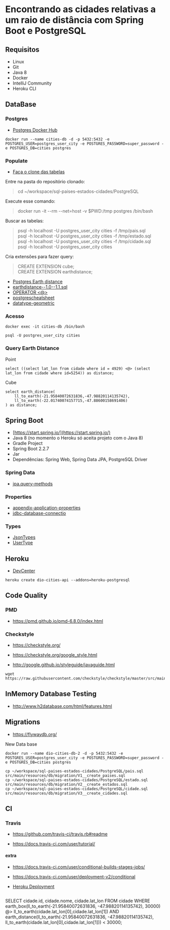 # Encontrando as cidades relativas a um raio de distância com Spring Boot e PostgreSQL
## Requisitos
- Linux
- Git
- Java 8
- Docker
- IntelliJ Community
- Heroku CLI

## DataBase

### Postgres
- [Postgres Docker Hub](https://hub.docker.com/_/postgres)

```shell script
docker run --name cities-db -d -p 5432:5432 -e POSTGRES_USER=postgres_user_city -e POSTGRES_PASSWORD=super_password -e POSTGRES_DB=cities postgres
```

### Populate
- [Faça o clone das tabelas](https://github.com/chinnonsantos/sql-paises-estados-cidades/tree/master/PostgreSQL)

Entre na pasta do repositório clonado:
>cd ~/workspace/sql-paises-estados-cidades/PostgreSQL <br>

Execute esse comando:
>docker run -it --rm --net=host -v $PWD:/tmp postgres /bin/bash <br>

Buscar as tabelas:
>psql -h localhost -U postgres_user_city cities -f /tmp/pais.sql <br>
>psql -h localhost -U postgres_user_city cities -f /tmp/estado.sql <br>
>psql -h localhost -U postgres_user_city cities -f /tmp/cidade.sql <br>
>psql -h localhost -U postgres_user_city cities <br>

Cria extensões para fazer query:
>CREATE EXTENSION cube; <br>
>CREATE EXTENSION earthdistance;

* [Postgres Earth distance](https://www.postgresql.org/docs/current/earthdistance.html)
* [earthdistance--1.0--1.1.sql](https://github.com/postgres/postgres/blob/master/contrib/earthdistance/earthdistance--1.0--1.1.sql)
* [OPERATOR <@>](https://github.com/postgres/postgres/blob/master/contrib/earthdistance/earthdistance--1.1.sql)
* [postgrescheatsheet](https://postgrescheatsheet.com/#/tables)
* [datatype-geometric](https://www.postgresql.org/docs/current/datatype-geometric.html)

### Acesso

```shell script
docker exec -it cities-db /bin/bash

psql -U postgres_user_city cities
```

### Query Earth Distance

Point
```roomsql
select ((select lat_lon from cidade where id = 4929) <@> (select lat_lon from cidade where id=5254)) as distance;
```

Cube
```roomsql
select earth_distance(
    ll_to_earth(-21.95840072631836,-47.98820114135742), 
    ll_to_earth(-22.01740074157715,-47.88600158691406)
) as distance;
```

## Spring Boot

- [https://start.spring.io/](https://start.spring.io/)
- Java 8 (no momento o Heroku só aceita projeto com o Java 8)
- Gradle Project
- Spring Boot 2.2.7 
- Jar
- Dependências: Spring Web, Spring Data JPA, PostgreSQL Driver

### Spring Data

* [jpa.query-methods](https://docs.spring.io/spring-data/jpa/docs/current/reference/html/#jpa.query-methods)

### Properties

* [appendix-application-properties](https://docs.spring.io/spring-boot/docs/current/reference/html/appendix-application-properties.html)
* [jdbc-database-connectio](https://www.codejava.net/java-se/jdbc/jdbc-database-connection-url-for-common-databases)

### Types

* [JsonTypes](https://github.com/vladmihalcea/hibernate-types)
* [UserType](https://docs.jboss.org/hibernate/orm/3.5/api/org/hibernate/usertype/UserType.html)

## Heroku

* [DevCenter](https://devcenter.heroku.com/articles/getting-started-with-gradle-on-heroku)

```shell script
heroku create dio-cities-api --addons=heroku-postgresql
```

## Code Quality

### PMD

+ https://pmd.github.io/pmd-6.8.0/index.html

### Checkstyle

+ https://checkstyle.org/

+ https://checkstyle.org/google_style.html

+ http://google.github.io/styleguide/javaguide.html

```shell script
wget https://raw.githubusercontent.com/checkstyle/checkstyle/master/src/main/resources/google_checks.xml
```

## InMemory Database Testing

+ http://www.h2database.com/html/features.html


## Migrations

+ https://flywaydb.org/

New Data base
```shell script
docker run --name dio-cities-db-2 -d -p 5432:5432 -e POSTGRES_USER=postgres_user_city -e POSTGRES_PASSWORD=super_password -e POSTGRES_DB=cities postgres
```
```shell script
cp ~/workspace/sql-paises-estados-cidades/PostgreSQL/pais.sql  src/main/resources/db/migration/V1__create_paises.sql  
cp ~/workspace/sql-paises-estados-cidades/PostgreSQL/estado.sql src/main/resources/db/migration/V2__create_estados.sql  
cp ~/workspace/sql-paises-estados-cidades/PostgreSQL/cidade.sql src/main/resources/db/migration/V3__create_cidades.sql
```

## CI
### Travis
+ https://github.com/travis-ci/travis.rb#readme

+ https://docs.travis-ci.com/user/tutorial/

#### extra

+ https://docs.travis-ci.com/user/conditional-builds-stages-jobs/
+ https://docs.travis-ci.com/user/deployment-v2/conditional

+ [Heroku Deployment](https://docs.travis-ci.com/user/deployment/heroku/)


```roomsql

```

SELECT cidade.id, cidade.nome, cidade.lat_lon 
FROM cidade 
WHERE earth_box(ll_to_earth(-21.95840072631836, -47.98820114135742), 30000) @> ll_to_earth(cidade.lat_lon[0],cidade.lat_lon[1]) 
AND earth_distance(ll_to_earth(-21.95840072631836, -47.98820114135742), ll_to_earth(cidade.lat_lon[0],cidade.lat_lon[1])) < 30000;
